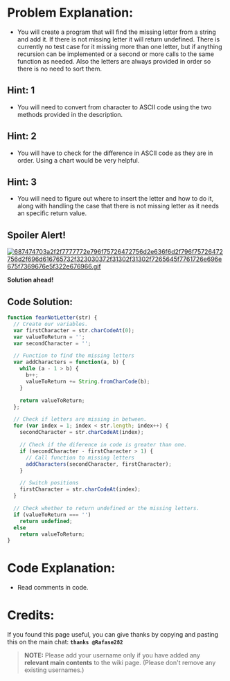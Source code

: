 # Problem Explanation:
- You will create a program that will find the missing letter from a string and add it. If there is not missing letter it will return undefined. There is currently no test case for it missing more than one letter, but if anything recursion can be implemented or a second or more calls to the same function as needed. Also the letters are always provided in order so there is no need to sort them.

## Hint: 1
- You will need to convert from character to ASCII code using the two methods provided in the description.

## Hint: 2
- You will have to check for the difference in ASCII code as they are in order. Using a chart would be very helpful.

## Hint: 3
- You will need to figure out where to insert the letter and how to do it, along with handling the case that there is not missing letter as it needs an specific return value.

## Spoiler Alert!
[![687474703a2f2f7777772e796f75726472756d2e636f6d2f796f75726472756d2f696d616765732f323030372f31302f31302f7265645f7761726e696e675f7369676e5f322e676966.gif](https://files.gitter.im/FreeCodeCamp/Wiki/nlOm/thumb/687474703a2f2f7777772e796f75726472756d2e636f6d2f796f75726472756d2f696d616765732f323030372f31302f31302f7265645f7761726e696e675f7369676e5f322e676966.gif)](https://files.gitter.im/FreeCodeCamp/Wiki/nlOm/687474703a2f2f7777772e796f75726472756d2e636f6d2f796f75726472756d2f696d616765732f323030372f31302f31302f7265645f7761726e696e675f7369676e5f322e676966.gif)

**Solution ahead!**

## Code Solution:

```js
function fearNotLetter(str) {
  // Create our variables.
  var firstCharacter = str.charCodeAt(0);
  var valueToReturn = '';
  var secondCharacter = '';

  // Function to find the missing letters
  var addCharacters = function(a, b) {
    while (a - 1 > b) {
      b++;
      valueToReturn += String.fromCharCode(b);
    }

    return valueToReturn;
  };

  // Check if letters are missing in between.
  for (var index = 1; index < str.length; index++) {
    secondCharacter = str.charCodeAt(index);

    // Check if the diference in code is greater than one.
    if (secondCharacter - firstCharacter > 1) {
      // Call function to missing letters
      addCharacters(secondCharacter, firstCharacter);
    }

    // Switch positions
    firstCharacter = str.charCodeAt(index);
  }

  // Check whether to return undefined or the missing letters.
  if (valueToReturn === '')
    return undefined;
  else
    return valueToReturn;
}
```

# Code Explanation:
- Read comments in code.

# Credits:
If you found this page useful, you can give thanks by copying and pasting this on the main chat:  **`thanks @Rafase282`**

> **NOTE:** Please add your username only if you have added any **relevant main contents** to the wiki page. (Please don't remove any existing usernames.)
